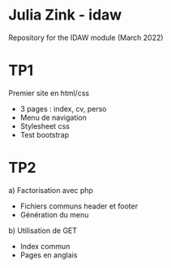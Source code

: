 # Julia Zink - idaw
Repository for the IDAW module (March 2022)  

# TP1
Premier site en html/css 
 - 3 pages : index, cv, perso
 - Menu de navigation
 - Stylesheet css
 - Test bootstrap  

# TP2
a) Factorisation avec php
 - Fichiers communs header et footer
 - Génération du menu

b) Utilisation de GET
 - Index commun
 - Pages en anglais

